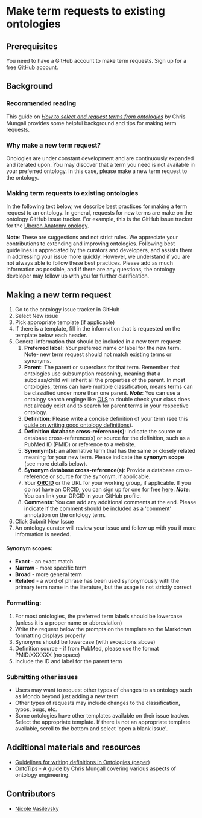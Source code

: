 # Make term requests to existing ontologies

## Prerequisites
You need to have a GitHub account to make term requests. Sign up for a free [GitHub](https://github.com/join) account.

## Background 

### Recommended reading

This guide on [_How to select and request terms from ontologies_](https://douroucouli.wordpress.com/2021/07/03/how-select-and-request-terms-from-ontologies/) by Chris Mungall provides some helpful background and tips for making term requests.

### Why make a new term request?

Onologies are under constant development and are continuously expanded and iterated upon. You may discover that a term you need is not available in your preferred ontology. In this case, please make a new term request to the ontology. 

### Making term requests to existing ontologies

In the following text below, we describe best practices for making a term request to an ontology. In general, requests for new terms are make on the ontology GitHub issue tracker. For example, this is the GitHub issue tracker for the [Uberon Anatomy onology](https://github.com/obophenotype/uberon/issues).

**Note**: These are suggestions and not strict rules. We appreciate your contributions to extending and improving ontologies. Following best guidelines is appreciated by the curators and developers, and assists them in addressing your issue more quickly. However, we understand if you are not always able to follow these best practices. Please add as much information as possible, and if there are any questions, the ontology developer may follow up with you for further clarification.

## Making a new term request

1. Go to the ontology issue tracker in GitHub 
1. Select New issue
1. Pick appropriate template (if applicable)
1. If there is a template, fill in the information that is requested on the template below each header. 
1. General information that should be included in a new term request:
	1. **Preferred label**: Your preferred name or label for the new term. Note- new term request should not match existing terms or synonyms. 
	1. **Parent**: The parent or superclass for that term. Remember that ontologies use subsumption reasoning, meaning that a subclass/child will inherit all the properties of the parent. In most ontologies, terms can have multiple classification, means terms can be classified under more than one parent.
	**_Note_**: You can use a ontology search enginge like [OLS](https://www.ebi.ac.uk/ols/index) to double check your class does not already exist and to search for parent terms in your respective ontology.
	1. **Definition**: Please write a concise definition of your term (see this [guide on writing good ontology definitions](https://douroucouli.wordpress.com/2019/07/08/ontotip-write-simple-concise-clear-operational-textual-definitions/)).
	1. **Definition database cross-reference(s)**: Indicate the source or database cross-reference(s) or source for the definition, such as a PubMed ID (PMID) or reference to a website.
	1. **Synonym(s)**: an alternative term that has the same or closely related meaning for your new term. Please indicate the **synonym scope** (see more details below).
	1. **Synonym database cross-reference(s)**: Provide a database cross-reference or source for the synonym, if applicable.
	1. Your **[ORCID](https://orcid.org/)** or the URL for your working group, if applicable. If you do not have an ORCID, you can sign up for one for free [here](https://orcid.org/). 
	**_Note_**: You can link your ORCID in your GitHub profile.
	1. **Comments**: You can add any additional comments at the end. Please indicate if the comment should be included as a 'comment' annotation on the ontology term.
1. Click Submit New Issue
1. An ontology curator will review your issue and follow up with you if more information is needed.

#### Synonym scopes:
- **Exact** - an exact match
- **Narrow** - more specific term
- **Broad** - more general term
- **Related** - a word of phrase has been used synonymously with the primary term name in the literature, but the usage is not strictly correct 

### Formatting:
1. For most ontologies, the preferred term labels should be lowercase (unless it is a proper name or abbreviation)
1. Write the request below the prompts on the template so the Markdown formatting displays properly
1. Synonyms should be lowercase (with exceptions above)
1. Definition source - if from PubMed, please use the format PMID:XXXXXX (no space)
1. Include the ID and label for the parent term

### Submitting other issues

- Users may want to request other types of changes to an ontology such as Mondo beyond just adding a new term.
- Other types of requests may include changes to the classification, typos, bugs, etc.
- Some ontologies have other templates available on their issue tracker. Select the appropriate template. If there is not an appropriate template available, scroll to the bottom and select 'open a blank issue'.

## Additional materials and resources

- [Guidelines for writing definitions in Ontologies (paper)](https://philpapers.org/archive/SEPGFW.pdf)
- [OntoTips](https://douroucouli.wordpress.com/category/tutorials/) - A guide by Chris Mungall covering various aspects of ontology engineering.

## Contributors
- [Nicole Vasilevsky](https://orcid.org/0000-0001-5208-3432)